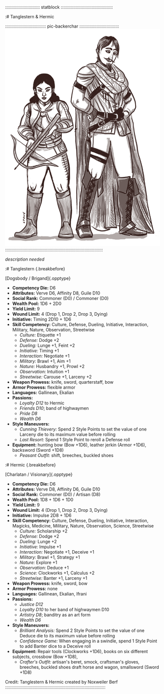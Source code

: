 :::::::::::::::::::::::::::: statblock ::::::::::::::::::::::::::::::::::::::::::

:# Tanglestern & Hermic

::::::::::::::::::::::::::::::::: pic-backerchar ::::::::::::::::::::::::::::::::
![Hermic and Tanglestern, by Eleanor Ferron](assets/Characters/Tanglestern-and-Hermic.jpg "Hermic and Tanglestern, by Eleanor Ferron")
:::::::::::::::::::::::::::::::::::::::::::::::::::::::::::::::::::::::::::::::

*description needed*

:# Tanglestern {.breakbefore}

[Dogsbody / Brigand]{.opptype}

- **Competency Die:** D6
- **Attributes:** Verve D6, Affinity D8, Guile D10
- **Social Rank:** Commoner (D0) / Commoner (D0)
- **Wealth Pool:** 1D6 + 2D0
- **Yield Limit:** 9
- **Wound Limit:** 4 (Drop 1, Drop 2, Drop 3, Dying)
- **Initiative:** Timing 2D10 + 1D6
- **Skill Competency:** Culture, Defense, Dueling, Initiative, Interaction, Military, Nature, Observation, Streetwise
   - *Culture:* Etiquette +1
   - *Defense:* Dodge +2
   - *Dueling:* Lunge +1, Feint +2
   - *Initiative:* Timing +1
   - *Interaction:* Negotiate +1
   - *Military:* Brawl +1, Aim +1
   - *Nature:* Husbandry +1, Prowl +2
   - *Observation:* Intuition +1
   - *Streetwise:* Carouse +1, Larceny +2
- **Weapon Prowess:** knife, sword, quarterstaff, bow
- **Armor Prowess:** flexible armor
- **Languages:** Gallinean, Ekalian
- **Passions:** 
  - *Loyalty D12* to Hermic
  - *Friends D10*; band of highwaymen
  - *Pride D8*
  - *Wealth D6*
- **Style Maneuvers:** 
  - *Cunning Thievery:* Spend 2 Style Points to set the value of one Larceny die to its maximum value before rolling
  - *Last Resort:* Spend 1 Style Point to reroll a Defense roll
- **Equipment:** hunting bow (Bow +1D6), leather jerkin (Armor +1D6), backsword (Sword +1D8)
    - *Peasant Outfit:* shift, breeches, buckled shoes

:# Hermic {.breakbefore}

[Charlatan / Visionary]{.opptype}

- **Competency Die:** D6
- **Attributes:** Verve D8, Affinity D6, Guile D10
- **Social Rank:** Commoner (D0) / Artisan (D8)
- **Wealth Pool:** 1D8 + 1D6 + 1D0
- **Yield Limit:** 9
- **Wound Limit:** 4 (Drop 1, Drop 2, Drop 3, Dying)
- **Initiative:** Impulse 2D8 + 1D6
- **Skill Competency:** Culture, Defense, Dueling, Initiative, Interaction, Magicks, Medicine, Military, Nature, Observation, Science, Streetwise
  - *Culture:* Scholarship +2
  - *Defense:* Dodge +2
  - *Dueling:* Lunge +2
  - *Initiative:* Impulse +1
  - *Interaction:* Negotiate +1, Deceive +1
  - *Military:* Brawl +1, Strategy +1
  - *Nature:* Explore +1
  - *Observation:* Deduce +1
  - *Science:* Clockworks +1, Calculus +2
  - *Streetwise:* Banter +1, Larceny +1
- **Weapon Prowess:** knife, sword, bow
- **Armor Prowess:** none
- **Languages:** Gallinean, Ekalian, Ifrani
- **Passions:** 
  - *Justice D12*
  - *Loyalty D10* to her band of highwaymen D10
  - *Artistry D8*; banditry as an art form
  - *Wealth D6*
- **Style Maneuvers:** 
  - *Brilliant Analysis:* Spend 2 Style Points to set the value of one Deduce die to its maximum value before rolling
  - *Confidence Game:* When engaging in a swindle, spend 1 Style Point to add Banter dice to a Deceive roll
- **Equipment:** Repair tools (Clockworks +1D6), books on six different subjects, crossbow (Bow +1D8),
    - *Crafter's Outfit:* artisan's beret, smock, craftsman's gloves, breeches, buckled shoes
   draft horse and wagon, smallsword (Sword +1D8)

Credit: Tanglestern & Hermic created by Noxweiler Berf
:::::::::::::::::::::::::::::::::::::::::::::::::::::::::::::::::::::::::::::::::

